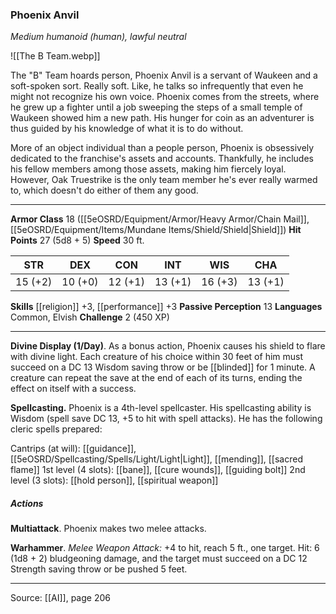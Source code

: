 ### Phoenix Anvil
_Medium humanoid (human), lawful neutral_

![[The B Team.webp]]

The "B" Team hoards person, Phoenix Anvil is a servant of Waukeen and a soft-spoken sort. Really soft. Like, he talks so infrequently that even he might not recognize his own voice. Phoenix comes from the streets, where he grew up a fighter until a job sweeping the steps of a small temple of Waukeen showed him a new path. His hunger for coin as an adventurer is thus guided by his knowledge of what it is to do without.

More of an object individual than a people person, Phoenix is obsessively dedicated to the franchise's assets and accounts. Thankfully, he includes his fellow members among those assets, making him fiercely loyal. However, Oak Truestrike is the only team member he's ever really warmed to, which doesn't do either of them any good.






---

**Armor Class** 18 ([[5eOSRD/Equipment/Armor/Heavy Armor/Chain Mail]], [[5eOSRD/Equipment/Items/Mundane Items/Shield/Shield|Shield]])
**Hit Points** 27 (5d8 + 5)
**Speed** 30 ft.

| STR     | DEX     | CON     | INT     | WIS     | CHA     |
|---------|---------|---------|---------|---------|---------|
| 15 (+2) | 10 (+0) | 12 (+1) | 13 (+1) | 16 (+3) | 13 (+1) |

**Skills** [[religion]] +3, [[performance]] +3
**Passive Perception** 13
**Languages** Common, Elvish
**Challenge** 2 (450 XP)

---

**Divine Display (1/Day)**. As a bonus action, Phoenix causes his shield to flare with divine light. Each creature of his choice within 30 feet of him must succeed on a DC 13 Wisdom saving throw or be [[blinded]] for 1 minute. A creature can repeat the save at the end of each of its turns, ending the effect on itself with a success.

**Spellcasting.** Phoenix is a 4th-level spellcaster. His spellcasting ability is Wisdom (spell save DC 13, +5 to hit with spell attacks). He has the following cleric spells prepared:

Cantrips (at will): [[guidance]], [[5eOSRD/Spellcasting/Spells/Light/Light|Light]], [[mending]], [[sacred flame]]
1st level (4 slots): [[bane]], [[cure wounds]], [[guiding bolt]]
2nd level (3 slots): [[hold person]], [[spiritual weapon]]

##### Actions
**Multiattack**. Phoenix makes two melee attacks.

**Warhammer**. _Melee Weapon Attack:_ +4 to hit, reach 5 ft., one target. Hit: 6 (1d8 + 2) bludgeoning damage, and the target must succeed on a DC 12 Strength saving throw or be pushed 5 feet.


---

Source: [[AI]], page 206